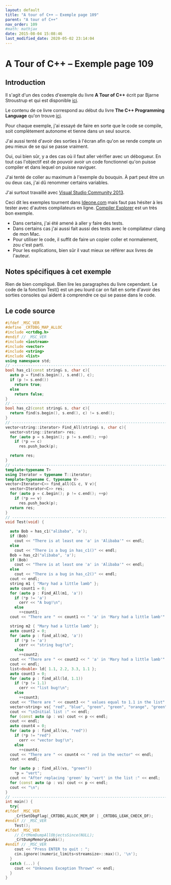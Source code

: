 ```yaml
---
layout: default
title: "A tour of C++ – Exemple page 109"
parent: "A tour of C++"
nav_order: 109
#math: mathjax
date: 2015-08-04 15:08:46
last_modified_date: 2020-05-02 23:14:04
---
```


# A Tour of C++ – Exemple page 109

## Introduction
Il s'agit d'un des codes d'exemple du livre **A Tour of C++** écrit par Bjarne Stroustrup et qui est disponible [ici](http://www.amazon.fr/Tour-C-Bjarne-Stroustrup/dp/0321958314/ref%3Dsr_1_1?ie=UTF8&qid=1416699327&sr=8-1&keywords=a+tour+of+c%2B%2B). 

Le contenu de ce livre correspond au début du livre **The C++ Programming Language** qu'on trouve [ici](http://www.amazon.fr/The-Programming-Language-Bjarne-Stroustrup/dp/0321563840/ref%3Dpd_sim_eb_3?ie=UTF8&refRID=0CR047TTJV1HA6CVA9XA).

Pour chaque exemple, j'ai essayé de faire en sorte que le code se compile, soit complètement autonome et tienne dans un seul source.

J'ai aussi tenté d'avoir des sorties à l'écran afin qu'on se rende compte un peu mieux de se qui se passe vraiment.

Oui, oui bien sûr, y a des cas où il faut aller vérifier avec un débogueur.
En tout cas l'objectif est de pouvoir avoir un code fonctionnel qu'on puisse compiler et dans lequel on puisse naviguer.

J'ai tenté de coller au maximum à l'exemple du bouquin. À part peut être un ou deux cas, j'ai dû renommer certains variables.

J'ai surtout travaillé avec [Visual Studio Community 2013](http://www.visualstudio.com/products/visual-studio-community-vs).

Ceci dit les exemples tournent dans [Ideone.com](http://ideone.com/) mais faut pas hésiter à les tester avec d'autres compilateurs en ligne. [Compiler Explorer](https://godbolt.org/) est un très bon exemple.

* Dans certains, j'ai été amené à aller y faire des tests.  
* Dans certains cas j'ai aussi fait aussi des tests avec le compilateur clang de mon Mac.  
* Pour utiliser le code, il suffit de faire un copier coller et normalement, zou c'est parti.  
* Pour les explications, bien sûr il vaut mieux se référer aux livres de l'auteur.  


## Notes spécifiques à cet exemple


Rien de bien compliqué. Bien lire les paragraphes du livre cependant. Le code de la fonction Test() est un peu lourd car on fait en sorte d'avoir des sorties consoles qui aident à comprendre ce qui se passe dans le code.


## Le code source

```cpp
#ifdef _MSC_VER
#define _CRTDBG_MAP_ALLOC
#include <crtdbg.h>
#endif // _MSC_VER
#include <iostream>
#include <vector>
#include <string>
#include <list>
using namespace std;
// ----------------------------------------------------------------------------
bool has_c1(const string& s, char c){                                           // does string s contain the character c?
  auto p = find(s.begin(), s.end(), c);
  if (p != s.end())
    return true;
  else
    return false;
}
// ----------------------------------------------------------------------------
bool has_c2(const string& s, char c){                                           // does string s contain the character c?
  return find(s.begin(), s.end(), c) != s.end();
}
// ----------------------------------------------------------------------------
vector<string::iterator> Find_All(string& s, char c){                           // find all occurrences of c in s
  vector<string::iterator> res;
  for (auto p = s.begin(); p != s.end(); ++p)
    if (*p == c)
      res.push_back(p);

  return res;
}
// ----------------------------------------------------------------------------
template<typename T>
using Iterator = typename T::iterator;                                          // T’s iterator
template<typename C, typename V>
vector<Iterator<C>> find_all(C& c, V v){                                        // find all occurrences of v in c
  vector<Iterator<C>> res;
  for (auto p = c.begin(); p != c.end(); ++p)
    if (*p == v)
      res.push_back(p);
  return res;
}
// ----------------------------------------------------------------------------
void Test(void) {

  auto Bob = has_c1("alibaba", 'a');
  if (Bob)
    cout << "There is at least one 'a' in 'Alibaba'" << endl;
  else
    cout << "There is a bug in has_c1()" << endl;
  Bob = has_c2("alibaba", 'a');
  if (Bob)
    cout << "There is at least one 'a' in 'Alibaba'" << endl;
  else
    cout << "There is a bug in has_c2()" << endl;
  cout << endl;
  string m1 { "Mary had a little lamb" };                                       // Use the "genuine" version
  auto count1 = 0;
  for (auto p : Find_All(m1, 'a'))
    if (*p != 'a')
      cerr << "A bug!\n";
    else
      ++count1;
  cout << "There are " << count1 << " 'a' in 'Mary had a little lamb'" << endl;

  string m2 { "Mary had a little lamb" };                                       // Now it use the templated version
  auto count2 = 0;
  for (auto p : find_all(m2, 'a'))                                              // p is a string::iterator
    if (*p != 'a')
      cerr << "string bug!\n";
    else
      ++count2;
  cout << "There are " << count2 << " 'a' in 'Mary had a little lamb'" << endl;
  cout << endl;
  list<double> ld{ 1.1, 2.2, 3.3, 1.1 };
  auto count3 = 0;
  for (auto p : find_all(ld, 1.1))
    if (*p != 1.1)
      cerr << "list bug!\n";
    else
      ++count3;
  cout << "There are " << count3 << " values equal to 1.1 in the list" << endl;
  vector<string> vs{ "red", "blue", "green", "green", "orange", "green" };
  cout << "\nInitial list :" << endl;
  for (const auto &p : vs) cout << p << endl;
  cout << endl;
  auto count4 = 0;
  for (auto p : find_all(vs, "red"))
    if (*p != "red")
      cerr << "vector bug!\n";
    else
      ++count4;
  cout << "There are " << count4 << " red in the vector" << endl;
  cout << endl;

  for (auto p : find_all(vs, "green"))
    *p = "vert";
  cout << "After replacing 'green' by 'vert' in the list :" << endl;
  for (const auto &p : vs) cout << p << endl;
  cout << "\n";
}
// ----------------------------------------------------------------------------
int main() {
  try{
#ifdef _MSC_VER
    _CrtSetDbgFlag(_CRTDBG_ALLOC_MEM_DF | _CRTDBG_LEAK_CHECK_DF);
#endif // _MSC_VER
    Test();
#ifdef _MSC_VER
    //_CrtMemDumpAllObjectsSince(NULL);                                             // Begins the dump from the start of program execution
    _CrtDumpMemoryLeaks();
#endif // _MSC_VER
    cout << "Press ENTER to quit : ";
    cin.ignore((numeric_limits<streamsize>::max)(), '\n');
  }
  catch (...) {
    cout << "Unknowns Exception Thrown" << endl;
  }
}
```

